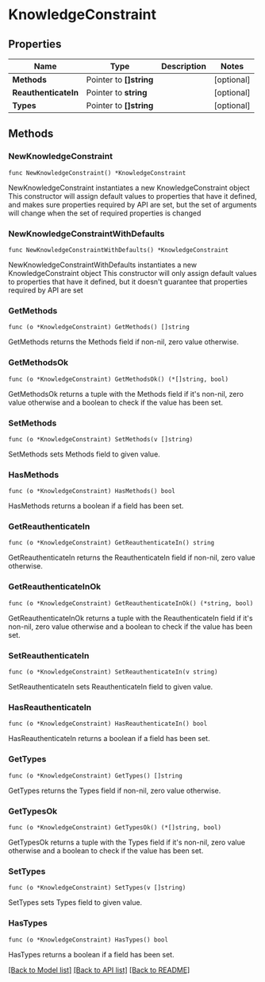 # KnowledgeConstraint

## Properties

Name | Type | Description | Notes
------------ | ------------- | ------------- | -------------
**Methods** | Pointer to **[]string** |  | [optional] 
**ReauthenticateIn** | Pointer to **string** |  | [optional] 
**Types** | Pointer to **[]string** |  | [optional] 

## Methods

### NewKnowledgeConstraint

`func NewKnowledgeConstraint() *KnowledgeConstraint`

NewKnowledgeConstraint instantiates a new KnowledgeConstraint object
This constructor will assign default values to properties that have it defined,
and makes sure properties required by API are set, but the set of arguments
will change when the set of required properties is changed

### NewKnowledgeConstraintWithDefaults

`func NewKnowledgeConstraintWithDefaults() *KnowledgeConstraint`

NewKnowledgeConstraintWithDefaults instantiates a new KnowledgeConstraint object
This constructor will only assign default values to properties that have it defined,
but it doesn't guarantee that properties required by API are set

### GetMethods

`func (o *KnowledgeConstraint) GetMethods() []string`

GetMethods returns the Methods field if non-nil, zero value otherwise.

### GetMethodsOk

`func (o *KnowledgeConstraint) GetMethodsOk() (*[]string, bool)`

GetMethodsOk returns a tuple with the Methods field if it's non-nil, zero value otherwise
and a boolean to check if the value has been set.

### SetMethods

`func (o *KnowledgeConstraint) SetMethods(v []string)`

SetMethods sets Methods field to given value.

### HasMethods

`func (o *KnowledgeConstraint) HasMethods() bool`

HasMethods returns a boolean if a field has been set.

### GetReauthenticateIn

`func (o *KnowledgeConstraint) GetReauthenticateIn() string`

GetReauthenticateIn returns the ReauthenticateIn field if non-nil, zero value otherwise.

### GetReauthenticateInOk

`func (o *KnowledgeConstraint) GetReauthenticateInOk() (*string, bool)`

GetReauthenticateInOk returns a tuple with the ReauthenticateIn field if it's non-nil, zero value otherwise
and a boolean to check if the value has been set.

### SetReauthenticateIn

`func (o *KnowledgeConstraint) SetReauthenticateIn(v string)`

SetReauthenticateIn sets ReauthenticateIn field to given value.

### HasReauthenticateIn

`func (o *KnowledgeConstraint) HasReauthenticateIn() bool`

HasReauthenticateIn returns a boolean if a field has been set.

### GetTypes

`func (o *KnowledgeConstraint) GetTypes() []string`

GetTypes returns the Types field if non-nil, zero value otherwise.

### GetTypesOk

`func (o *KnowledgeConstraint) GetTypesOk() (*[]string, bool)`

GetTypesOk returns a tuple with the Types field if it's non-nil, zero value otherwise
and a boolean to check if the value has been set.

### SetTypes

`func (o *KnowledgeConstraint) SetTypes(v []string)`

SetTypes sets Types field to given value.

### HasTypes

`func (o *KnowledgeConstraint) HasTypes() bool`

HasTypes returns a boolean if a field has been set.


[[Back to Model list]](../README.md#documentation-for-models) [[Back to API list]](../README.md#documentation-for-api-endpoints) [[Back to README]](../README.md)


